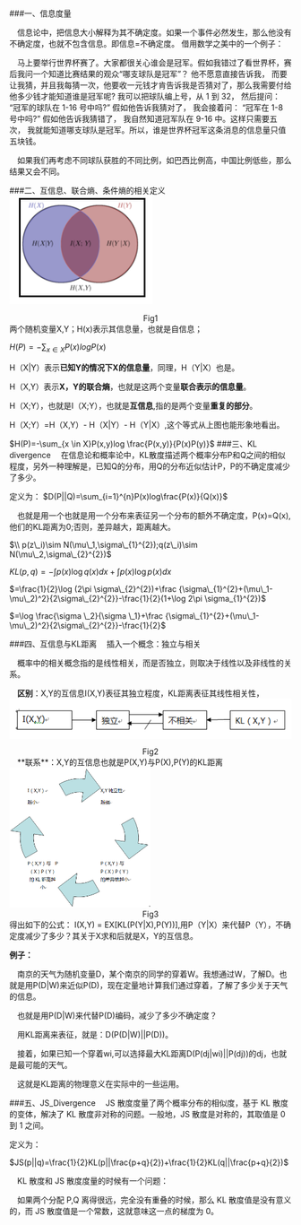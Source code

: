 <head>
<script type="text/x-mathjax-config">
  MathJax.Hub.Config({tex2jax: {inlineMath: [['$','$'], ['\\(','\\)']]}});
</script>
<script type="text/javascript" async src="https://cdnjs.cloudflare.com/ajax/libs/mathjax/2.7.0/MathJax.js?config=TeX-MML-AM_CHTML">
</script>
</head>
###一、信息度量

&ensp;&ensp;信息论中，把信息大小解释为其不确定度。如果一个事件必然发生，那么他没有不确定度，也就不包含信息。即信息=不确定度。
借用数学之美中的一个例子：

&ensp;&ensp;马上要举行世界杯赛了。大家都很关心谁会是冠军。假如我错过了看世界杯，赛后我问一个知道比赛结果的观众“哪支球队是冠军”？ 他不愿意直接告诉我， 而要让我猜，并且我每猜一次，他要收一元钱才肯告诉我是否猜对了，那么我需要付给他多少钱才能知道谁是冠军呢? 我可以把球队编上号，从 1 到 32， 然后提问： “冠军的球队在 1-16 号中吗?” 假如他告诉我猜对了， 我会接着问： “冠军在 1-8 号中吗?” 假如他告诉我猜错了， 我自然知道冠军队在 9-16 中。这样只需要五次， 我就能知道哪支球队是冠军。所以，谁是世界杯冠军这条消息的信息量只值五块钱。 

&ensp;&ensp;如果我们再考虑不同球队获胜的不同比例，如巴西比例高，中国比例低些，那么结果又会不同。

###二、互信息、联合熵、条件熵的相关定义
<img src="./images/Fig1.png" div align =center/>
<center>Fig1</center>
两个随机变量X,Y；H(x)表示其信息量，也就是自信息；

$H(P)=-\sum_{x \in X}P(x)logP(x)$

H（X|Y）表示**已知Y的情况下X的信息量**，同理，H（Y|X）也是。

H（X,Y）表示**X，Y的联合熵**，也就是这两个变量**联合表示的信息量**。

H（X;Y），也就是I（X;Y），也就是**互信息**,指的是两个变量**重复的部分**。

H（X;Y）=H（X,Y）- H（X|Y）- H（Y|X）,这个等式从上图也能形象地看出。

$H(P)=-\sum_{x \in X}P(x,y)log \frac{P(x,y)}{P(x)P(y)}$
###三、KL divergence
&ensp;&ensp;在信息论和概率论中，KL散度描述两个概率分布P和Q之间的相似程度，另外一种理解是，已知Q的分布，用Q的分布近似估计P，P的不确定度减少了多少。

定义为：
$D(P||Q)=\sum_{i=1}^{n}P(x)log\frac{P(x)}{Q(x)}$

&ensp;&ensp;也就是用一个也就是用一个分布来表征另一个分布的额外不确定度，P(x)=Q(x),他们的KL距离为0;否则，差异越大，距离越大。

$\\ p(z\_i)\sim N(\mu\_1,\sigma\_{1}^{2});q(z\_i)\sim N(\mu\_2,\sigma\_{2}^{2})$

$KL(p,q)=-\int p(x)\log q(x)dx + \int p(x)\log p(x)dx$

$=\frac{1}{2}\log (2\pi \sigma\_{2}^{2})+\frac {\sigma\_{1}^{2}+(\mu\_1-\mu\_2)^2}{2\sigma\_{2}^{2}}-\frac{1}{2}(1+\log 2\pi \sigma_{1}^{2})$

$=\log \frac{\sigma \_2}{\sigma \_1}+\frac {\sigma\_{1}^{2}+(\mu\_1-\mu\_2)^2}{2\sigma\_{2}^{2}}-\frac{1}{2}$

###四、互信息与KL距离
&ensp;&ensp;插入一个概念：独立与相关

&ensp;&ensp;概率中的相关概念指的是线性相关，而是否独立，则取决于线性以及非线性的关系。

&ensp;&ensp;**区别**：X,Y的互信息I(X,Y)表征其独立程度，KL距离表征其线性相关性，
<img src="./images/Fig2.png" div align="center">
<center>Fig2</center>
&ensp;&ensp;**联系**：X,Y的互信息也就是P(X,Y)与P(X),P(Y)的KL距离

<img src="./images/Fig3.png" width=50% height=50%>
<center>Fig3</center>
得出如下的公式：
I(X,Y) = EX[KL(P(Y|X),P(Y))],用P（Y|X）来代替P（Y），不确定度减少了多少？其关于X求和后就是X，Y的互信息。

**例子：**

&ensp;&ensp;南京的天气为随机变量D，某个南京的同学的穿着W。我想通过W，了解D。也就是用P(D|W)来近似P(D)，现在定量地计算我们通过穿着，了解了多少关于天气的信息。

&ensp;&ensp;也就是用P(D|W)来代替P(D)编码，减少了多少不确定度？

&ensp;&ensp;用KL距离来表征，就是：D(P(D|W)||P(D))。

&ensp;&ensp;接着，如果已知一个穿着wi,可以选择最大KL距离D(P(dj|wi)||P(dj))的dj，也就是最可能的天气。

&ensp;&ensp;这就是KL距离的物理意义在实际中的一些运用。

###五、JS_Divergence
&ensp;&ensp;JS 散度度量了两个概率分布的相似度，基于 KL 散度的变体，解决了 KL 散度非对称的问题。一般地，JS 散度是对称的，其取值是 0 到 1 之间。

定义为：

$JS(p||q)=\frac{1}{2}KL(p||\frac{p+q}{2})+\frac{1}{2}KL(q||\frac{p+q}{2})$

&ensp;&ensp;KL 散度和 JS 散度度量的时候有一个问题：

&ensp;&ensp;如果两个分配 P,Q 离得很远，完全没有重叠的时候，那么 KL 散度值是没有意义的，而 JS 散度值是一个常数，这就意味这一点的梯度为 0。